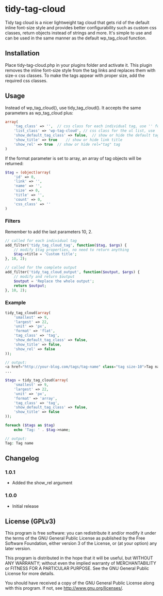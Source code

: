 tidy-tag-cloud
=================

Tidy tag cloud is a nicer lightweight tag cloud that gets rid of the default inline font-size style and provides better configurability such as custom css classes, return objects instead of strings and more. It's simple to use and can be used in the same manner as the default wp_tag_cloud function.

Installation
------------

Place tidy-tag-cloud.php in your plugins folder and activate it.
This plugin removes the inline font-size style from the tag links and replaces them with size-x css classes. To make the tags appear with proper size, add the required css classes.

Usage
-----

Instead of wp_tag_cloud(), use tidy_tag_cloud(). It accepts the same parameters as wp_tag_cloud plus:

``` php
array(
	'tag_class' => '',	// css class for each individual tag, use '' for no class
	'list_class' => 'wp-tag-cloud',	// css class for the ul list, use '' for no class
	'show_default_tag_class' => false,	// show or hide the default tag class (tag-link-x)
	'show_title' => true	// show or hide link title
	'show_rel' => true	// show or hide rel="tag" tag
)
```

If the format parameter is set to array, an array of tag objects will be returned:

``` php
$tag = (object)array(
	'id' => 0,
	'link' => '',
	'name' => '',
	'size' => 0,
	'title' => '',
	'count' => 0,
	'css_class' => ''
)
```

### Filters

Remember to add the last parameters 10, 2.

``` php
// called for each individual tag
add_filter('tidy_tag_cloud_tag', function($tag, $args) {
	// modify $tag properties, no need to return anything
	$tag->title = 'Custom title';
}, 10, 2);

// called for the complete output
add_filter('tidy_tag_cloud_output', function($output, $args) {
	// modify and return $output
	$output = 'Replace the whole output';
	return $output;
}, 10, 2);
```

### Example

``` php
tidy_tag_cloud(array(
	'smallest' => 9,
	'largest' => 22,
	'unit' => 'px',
	'format' => 'flat',
	'tag_class' => 'tag',
	'show_default_tag_class' => false,
	'show_title' => false,
	'show_rel' => false
));

// output:
<a href="http://your-blog.com/tags/tag-name" class="tag size-10">Tag name</a>
...

$tags = tidy_tag_cloud(array(
	'smallest' => 9,
	'largest' => 22,
	'unit' => 'px',
	'format' => 'array',
	'tag_class' => 'tag',
	'show_default_tag_class' => false,
	'show_title' => false
));

foreach ($tags as $tag)
	echo 'Tag: ' . $tag->name;

// output:
Tag: Tag name
```

Changelog
---------

### 1.0.1

* Added the show_rel argument

### 1.0.0

* Initial release

License (GPLv3)
-------
This program is free software: you can redistribute it and/or modify
it under the terms of the GNU General Public License as published by
the Free Software Foundation, either version 3 of the License, or
(at your option) any later version.

This program is distributed in the hope that it will be useful,
but WITHOUT ANY WARRANTY; without even the implied warranty of
MERCHANTABILITY or FITNESS FOR A PARTICULAR PURPOSE.  See the
GNU General Public License for more details.

You should have received a copy of the GNU General Public License
along with this program.  If not, see <http://www.gnu.org/licenses/>.